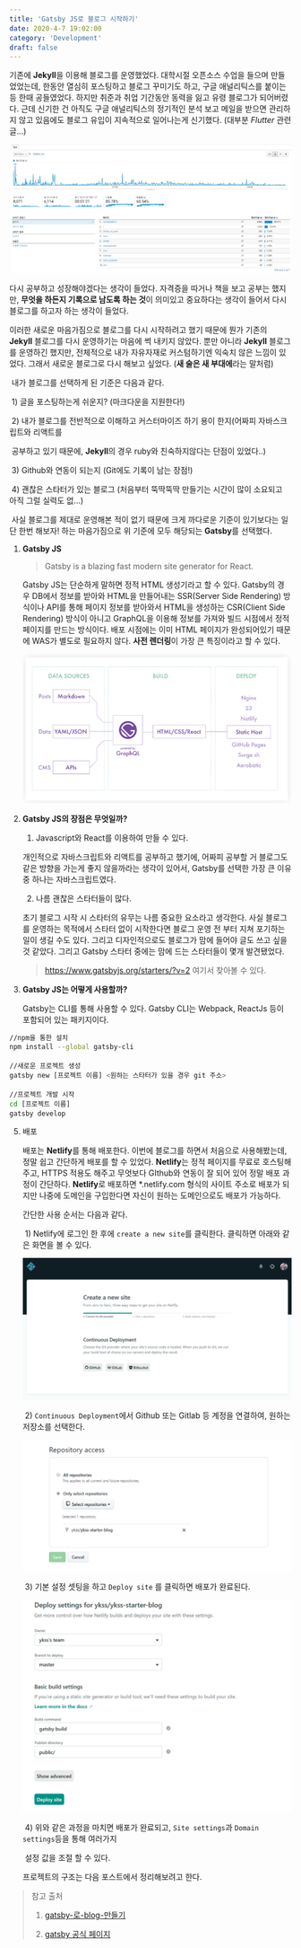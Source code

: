 ```yaml
---
title: 'Gatsby JS로 블로그 시작하기'
date: 2020-4-7 19:02:00
category: 'Development'
draft: false
---
```


기존에 **Jekyll**을 이용해 블로그를 운영했었다. 대학시절 오픈소스 수업을 들으며 만들었었는데, 한동안 열심히 	포스팅하고 블로그 꾸미기도 하고, 구글 애널리틱스를 붙이는 등 한때 공들였었다. 하지만 취준과 취업 기간동안 동력을 잃고 유령 블로그가 되어버렸다. 근데 신기한 건 아직도 구글 애널리틱스의 정기적인 분석 보고 메일을 	받으면 관리하지 않고 있음에도 블로그 유입이 지속적으로 일어나는게 신기했다. (대부분 *Flutter* 관련 글...) 



![google analytics](./images/image-20200407092955663.png)





다시 공부하고 성장해야겠다는 생각이 들었다. 자격증을 따거나 책을 보고 공부는 했지만, **무엇을 하든지 기록으로 남도록 하는 것**이 의미있고 중요하다는 생각이 들어서 다시 블로그를 하고자 하는 생각이 들었다.

이러한 새로운 마음가짐으로 블로그를 다시 시작하려고 했기 때문에 뭔가 기존의 **Jekyll** 블로그를 다시 운영하기는 마음에 썩 내키지 않았다. 뿐만 아니라 **Jekyll** 블로그를 운영하긴 했지만, 전체적으로 내가 자유자재로 커스텀하기엔 익숙치 않은 느낌이 있었다. 그래서 새로운 블로그로 다시 해보고 싶었다. (**새 술은 새 부대에**라는 말처럼)



​	내가 블로그를 선택하게 된 기준은 다음과 같다.

​	1) 글을 포스팅하는게 쉬운지? (마크다운을 지원한다!)

​	2) 내가 블로그를 전반적으로 이해하고 커스터마이즈 하기 용이 한지(어짜피 자바스크립트와 리액트를 

​        공부하고 있기 때문에, **Jekyll**의 경우 ruby와 친숙하지않다는 단점이 있었다..)

​	3) Github와 연동이 되는지 (Git에도 기록이 남는 장점!)

​	4) 괜찮은 스타터가 있는 블로그 (처음부터 뚝딱뚝딱 만들기는 시간이 많이 소요되고 아직 그럴 실력도 없...)

​	사실 블로그를 제대로 운영해본 적이 없기 때문에 크게 까다로운 기준이 있기보다는 일단 한번 해보자! 하는 마음가짐으로 위 기준에 모두 해당되는 **Gatsby**를 선택했다. 



1. **Gatsby JS** 

   > Gatsby is a blazing fast modern site generator for React.

   Gatsby JS는 단순하게 말하면 정적 HTML 생성기라고 할 수 있다. Gatsby의 경우 DB에서 정보를 받아와 HTML을 만들어내는 SSR(Server Side Rendering) 방식이나 API를 통해 페이지 정보를 받아와서 HTML을 생성하는 CSR(Client Side Rendering) 방식이 아니고 GraphQL을 이용해 정보를 가져와 빌드 시점에서 정적페이지를 만드는 방식이다. 배포 시점에는 이미 HTML 페이지가 완성되어있기 때문에 WAS가 별도로 필요하지 않다. **사전 렌더링**이 가장 큰 특징이라고 할 수 있다.

   ![image-20200407144255254](./images/image-20200407144255254.png)

   



   

2. **Gatsby JS의 장점은 무엇일까?**

   1) Javascript와 React를 이용하여 만들 수 있다.

    개인적으로 자바스크립트와 리액트를 공부하고 했기에, 어짜피 공부할 거 블로그도 같은 방향을 가는게 좋지 않을까라는 생각이 있어서, Gatsby를 선택한 가장 큰 이유 중 하나는 자바스크립트였다.

   2) 나름 괜찮은 스타터들이 많다.

   초기 블로그 시작 시 스타터의 유무는 나름 중요한 요소라고 생각한다. 사실 블로그를 운영하는 목적에서 스타터 없이 시작한다면 블로그 운영 전 부터 지쳐 포기하는 일이 생길 수도 있다. 그리고 디자인적으로도 블로그가 맘에 들어야 글도 쓰고 싶을 것 같았다. 그리고 Gatsby 스타터 중에는 맘에 드는 스타터들이 몇개 발견됐었다.

   > https://www.gatsbyjs.org/starters/?v=2 여기서 찾아볼 수 있다.

   



3. **Gatsby JS는 어떻게 사용할까?**

   Gatsby는 CLI를 통해 사용할 수 있다. Gatsby CLI는 Webpack, ReactJs 등이 포함되어 있는 패키지이다. 

```bash
//npm을 통한 설치
npm install --global gatsby-cli

//새로운 프로젝트 생성
gatsby new [프로젝트 이름] <원하는 스타터가 있을 경우 git 주소>

//프로젝트 개발 시작
cd [프로젝트 이름]
gatsby develop
```






5. 배포

   배포는 **Netlify**를 통해 배포한다. 이번에 블로그를 하면서 처음으로 사용해봤는데, 정말 쉽고 간단하게 배포를 할 수 있었다.  **Netlify**는 정적 페이지를 무료로 호스팅해주고, HTTPS 적용도 해주고 무엇보다 GIthub와 연동이 잘 되어 있어 정말 배포 과정이 간단하다. **Netlify**로 배포하면 *.netlify.com 형식의 사이트 주소로 배포가 되지만 나중에 도메인을 구입한다면 자신이 원하는 도메인으로도 배포가 가능하다.

   



   간단한 사용 순서는 다음과 같다.

   ​	1) Netlify에 로그인 한 후에 `create a new site`를 클릭한다. 클릭하면 아래와 같은 화면을 볼 수 있다. 

   ![image-20200406130622988](./images/image-20200406130622988.png)

   ​	2) `Continuous Deployment`에서 Github 또는 Gitlab 등 계정을 연결하여, 원하는 저장소를 선택한다. 

   ![image-20200406130843777](./images/image-20200406130843777.png)

   ​	3) 기본 설정 셋팅을 하고 `Deploy site` 를 클릭하면 배포가 완료된다.

   ![image-20200406130948124](./images/image-20200406130948124.png)

   ​	4) 위와 같은 과정을 마치면 배포가 완료되고, `Site settings`과 `Domain settings`등을 통해 여러가지 

   ​        설정 값을 조절 할 수 있다.




   프로젝트의 구조는 다음 포스트에서 정리해보려고 한다. 





> 참고 출처
>
> 1) [gatsby-로-blog-만들기](https://medium.com/@pks2974/gatsby-로-blog-만들기-ac3eed48e068)
>
> 2) [gatsby 공식 페이지](https://www.gatsbyjs.org/docs/)
>
> 